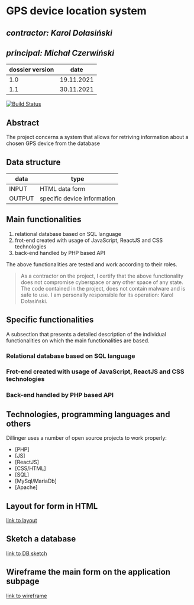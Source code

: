 # GPS device location system


## _contractor: Karol Dołasiński_
## _principal: Michał Czerwiński_


| dossier version | date |
| ------ | ------ |
| 1.0 | 19.11.2021 |
| 1.1 | 30.11.2021 |

[![Build Status](https://travis-ci.org/joemccann/dillinger.svg?branch=master)](https://travis-ci.org/joemccann/dillinger)

## Abstract 
The project concerns a system that allows for retriving information about a chosen GPS device from the database 

## Data structure

| data | type |
| ------ | ------ |
| INPUT | HTML data form |
| OUTPUT | specific device information |

## Main functionalities

1. relational database based on SQL language
1. frot-end created with usage of JavaScript, ReactJS and CSS technologies
1. back-end handled by PHP based API

The above functionalities are tested and work according to their roles.

> As a contractor on the project, I certify that the above functionality 
> does not compromise cyberspace or any other space of any state. 
> The code contained in the project, does not contain malware and is safe to use. 
> I am personally responsible for its operation: Karol Dołasiński.

## Specific functionalities

A subsection that presents a detailed description of the individual functionalities on which the main functionalities are based.

### Relational database based on SQL language

### Frot-end created with usage of JavaScript, ReactJS and CSS technologies

### Back-end handled by PHP based API

## Technologies, programming languages and others

Dillinger uses a number of open source projects to work properly:

- [PHP]
- [JS]
- [ReactJS]
- [CSS/HTML]
- [SQL]
- [MySql/MariaDb]
- [Apache]

## Layout for form in HTML
[link to layout](https://github.com/Michal3456/4bti/blob/main/2/sprites/form.png)

## Sketch a database 
[link to DB sketch](https://github.com/Michal3456/4bti/blob/main/2/sprites/databasesketch.png)

## Wireframe the main form on the application subpage
[link to wireframe](https://github.com/Michal3456/4bti/blob/main/2/sprites/mockflow.png)
